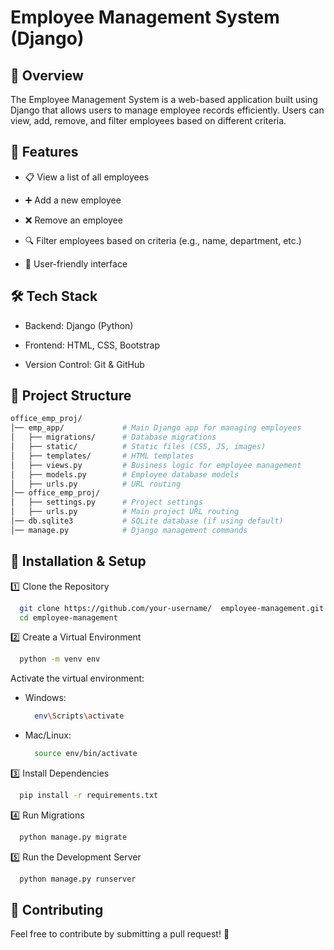 
# Employee Management System (Django)

## 📌 Overview

The Employee Management System is a web-based application built using Django that allows users to manage employee records efficiently. Users can view, add, remove, and filter employees based on different criteria.


## 🚀 Features

- 📋 View a list of all employees

- ➕ Add a new employee

- ❌ Remove an employee

- 🔍 Filter employees based on criteria (e.g., name, department, etc.)

- 🎯 User-friendly interface



## 🛠️ Tech Stack

- Backend: Django (Python)

- Frontend: HTML, CSS, Bootstrap

- Version Control: Git & GitHub
## 📂 Project Structure


```bash
office_emp_proj/
│── emp_app/             # Main Django app for managing employees
│   ├── migrations/      # Database migrations
│   ├── static/          # Static files (CSS, JS, images)
│   ├── templates/       # HTML templates
│   ├── views.py         # Business logic for employee management
│   ├── models.py        # Employee database models
│   ├── urls.py          # URL routing
│── office_emp_proj/
│   ├── settings.py      # Project settings
│   ├── urls.py          # Main project URL routing
│── db.sqlite3           # SQLite database (if using default)
│── manage.py            # Django management commands
```


## 🔧 Installation & Setup

1️⃣ Clone the Repository

```bash
  git clone https://github.com/your-username/  employee-management.git
  cd employee-management
```
2️⃣ Create a Virtual Environment

```bash
  python -m venv env
```
Activate the virtual environment:
- Windows:
  ```bash
    env\Scripts\activate
  ```
- Mac/Linux:
  ```bash
    source env/bin/activate
  ```
3️⃣ Install Dependencies
```bash
  pip install -r requirements.txt
```
4️⃣ Run Migrations
```bash
  python manage.py migrate
```
5️⃣ Run the Development Server
```bash
  python manage.py runserver
```
## 🤝 Contributing

Feel free to contribute by submitting a pull request! 🚀
